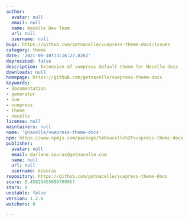 ```yaml
---
author:
  avatar: null
  email: null
  name: Nacelle Dev Team
  url: null
  username: null
bugs: https://github.com/getnacelle/vuepress-theme-docs/issues
category: theme
date: '2021-09-10T13:16:27.026Z'
deprecated: false
description: Extension of vuepress default theme for Nacelle docs
downloads: null
homepage: https://github.com/getnacelle/vuepress-theme-docs
keywords:
- documentation
- generator
- vue
- vuepress
- theme
- nacelle
license: null
maintainers: null
name: '@nacelle/vuepress-theme-docs'
npm: https://www.npmjs.com/package/%40nacelle%2Fvuepress-theme-docs
publisher:
  avatar: null
  email: darlene.zouras@getnacelle.com
  name: null
  url: null
  username: dzouras
repository: https://github.com/getnacelle/vuepress-theme-docs
score: 0.45820455098708057
stars: 0
unstable: false
version: 1.2.0
watchers: 0

---
```


